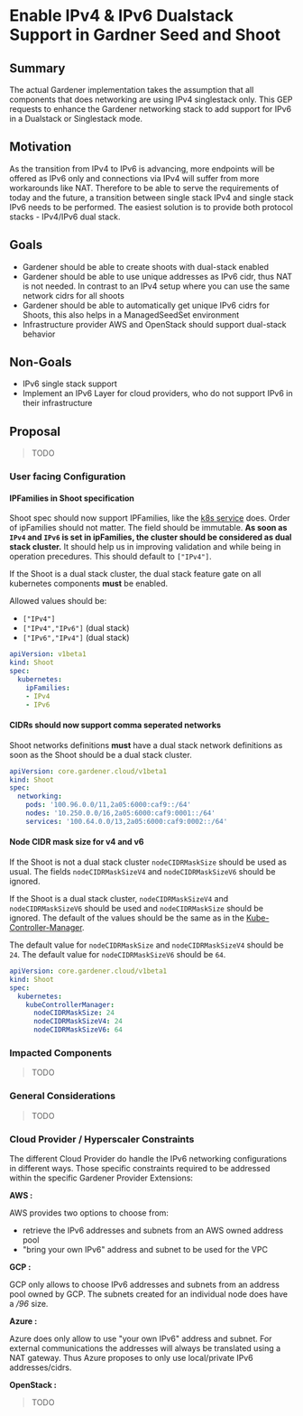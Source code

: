 # Enable IPv4 & IPv6 Dualstack Support in Gardner Seed and Shoot

## Summary

The actual Gardener implementation takes the assumption that all components that does networking are using IPv4 singlestack only. This GEP requests to enhance the Gardener networking stack to add support for IPv6 in a Dualstack or Singlestack mode.

## Motivation

As the transition from IPv4 to IPv6 is advancing, more endpoints will be offered as IPv6 only and connections via IPv4 will suffer from more workarounds like NAT. Therefore to be able to serve the requirements of today and the future, a transition between single stack IPv4 and single stack IPv6 needs to be performed. 
The easiest solution is to provide both protocol stacks - IPv4/IPv6 dual stack.

## Goals

- Gardener should be able to create shoots with dual-stack enabled
- Gardener should be able to use unique addresses as IPv6 cidr, thus NAT is not needed. In contrast to an IPv4 setup where you can use the same network cidrs for all shoots
- Gardener should be able to automatically get unique IPv6 cidrs for Shoots, this also helps in a ManagedSeedSet environment
- Infrastructure provider AWS and OpenStack should support dual-stack behavior

## Non-Goals

- IPv6 single stack support
- Implement an IPv6 Layer for cloud providers, who do not support IPv6 in their infrastructure

## Proposal

> TODO

### User facing Configuration

#### IPFamilies in Shoot specification

Shoot spec should now support IPFamilies, like the [k8s service](https://kubernetes.io/docs/concepts/services-networking/dual-stack/#services) does. Order of ipFamilies should not matter. The field should be immutable. **As soon as `IPv4` and `IPv6` is set in ipFamilies, the cluster should be considered as dual stack cluster.** It should help us in improving validation and while being in operation precedures. This should default to `["IPv4"]`. 

If the Shoot is a dual stack cluster, the dual stack feature gate on all kubernetes components **must** be enabled.

Allowed values should be:
- `["IPv4"]`
- `["IPv4","IPv6"]` (dual stack)
- `["IPv6","IPv4"]` (dual stack)

```yaml
apiVersion: v1beta1
kind: Shoot
spec:
  kubernetes:
    ipFamilies:
    - IPv4
    - IPv6
```

#### CIDRs should now support comma seperated networks

Shoot networks definitions **must** have a dual stack network definitions as soon as the Shoot should be a dual stack cluster.

```yaml
apiVersion: core.gardener.cloud/v1beta1
kind: Shoot
spec:
  networking:
    pods: '100.96.0.0/11,2a05:6000:caf9::/64'
    nodes: '10.250.0.0/16,2a05:6000:caf9:0001::/64'
    services: '100.64.0.0/13,2a05:6000:caf9:0002::/64'
```

#### Node CIDR mask size for v4 and v6

If the Shoot is not a dual stack cluster `nodeCIDRMaskSize` should be used as usual. The fields `nodeCIDRMaskSizeV4` and `nodeCIDRMaskSizeV6` should be ignored.

If the Shoot is a dual stack cluster, `nodeCIDRMaskSizeV4` and `nodeCIDRMaskSizeV6` should be used and `nodeCIDRMaskSize` should be ignored. The default of the values should be the same as in the [Kube-Controller-Manager](https://kubernetes.io/docs/reference/command-line-tools-reference/kube-controller-manager/). 

The default value for `nodeCIDRMaskSize` and `nodeCIDRMaskSizeV4` should be `24`. 
The default value for `nodeCIDRMaskSizeV6` should be `64`.

```yaml
apiVersion: core.gardener.cloud/v1beta1
kind: Shoot
spec:
  kubernetes:
    kubeControllerManager:
      nodeCIDRMaskSize: 24
      nodeCIDRMaskSizeV4: 24
      nodeCIDRMaskSizeV6: 64
```

### Impacted Components

> TODO

### General Considerations

> TODO

### Cloud Provider / Hyperscaler Constraints

The different Cloud Provider do handle the IPv6 networking configurations in different ways. Those specific constraints required to be addressed within the specific Gardener Provider Extensions:

**AWS :**

AWS provides two options to choose from:

- retrieve the IPv6 addresses and subnets from an AWS owned address pool
- "bring your own IPv6" address and subnet to be used for the VPC

**GCP :**

GCP only allows to choose IPv6 addresses and subnets from an address pool owned by GCP.
The subnets created for an individual node does have a */96* size.

**Azure :**

Azure does only allow to use "your own IPv6" address and subnet. For external communications the addresses will always be translated using a NAT gateway. Thus Azure proposes to only use local/private IPv6 addresses/cidrs. 

**OpenStack :**

>TODO
